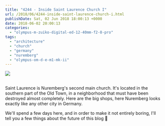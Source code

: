 ```yaml
---
title: "4244 - Inside Saint Laurence Church I"
url: /2018/06/4244-inside-saint-laurence-church-i.html
publishDate: Sat, 02 Jun 2018 18:00:13 +0000
date: 2018-06-02 20:00:13
categories: 
  - "olympus-m-zuiko-digital-ed-12-40mm-f2-8-pro"
tags: 
  - "architecture"
  - "church"
  - "germany"
  - "nuremberg"
  - "olympus-om-d-e-m1-mk-ii"
---
```

<div class="container">
<div class="center"><a target="_blank" href="https://d25zfm9zpd7gm5.cloudfront.net/1200x1200/2017/20170620_130540_lr.jpg"><img class="webfeedsFeaturedVisual" src="https://d25zfm9zpd7gm5.cloudfront.net/0600x0600/2017/20170620_130540_lr.jpg" /></a></div>
</div>
<br />

Saint Laurence is Nuremberg's second main church. It's located in the southern part of the Old Town, in a neighborhood that must have been destroyed almost completely. Here are the big shops, here Nuremberg looks exactly like any other city in Germany.

We'll spend a few days here, and in order to make it not entirely boring, I'll tell you a few things about the future of this blog 🙂
